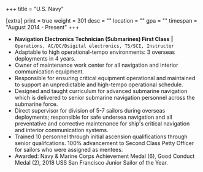 +++
title = "U.S. Navy"

[extra]
print = true
weight = 301
desc = ""
location = ""
gpa = ""
timespan = "August 2014 - Present"
+++
* __Navigation Electronics Technician (Submarines) First Class__ __\|__ `Operations, AC/DC/Dsigital electronics, TS/SCI, Instructor`
* Adaptable to high operational-tempo environments: 3 overseas deployments in 4 years.
* Owner of maintenance work center for all navigation and interior communication equipment.
* Responsible for ensuring critical equipment operational and maintained to support an unpredictable and high-tempo operational schedule.
* Designed and taught curriculum for advanced submarine navigation which is delivered to senior submarine navigation personnel across the submarine force.
* Direct supervisor for division of 5-7 sailors during overseas deployments; responsible for safe undersea navigation and all preventative and corrective maintenance for ship's critical navigation and interior communication systems.
* Trained 10 personnel through initial ascension qualifications through senior qualifcations. 100% advancement to Second Class Petty Officer for sailors who were assigned as mentees.
* Awarded: Navy & Marine Corps Achievement Medal (6), Good Conduct Medal (2), 2018 USS San Francisco Junior Sailor of the Year. 
